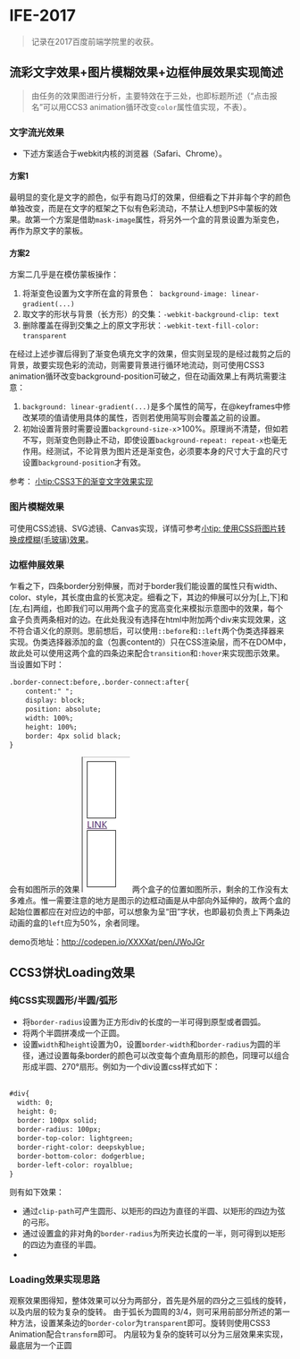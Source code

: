 # IFE-2017

> 记录在2017百度前端学院里的收获。



## 流彩文字效果+图片模糊效果+边框伸展效果实现简述
> 由任务的效果图进行分析，主要特效在于三处，也即标题所述（“点击报名”可以用CCS3 animation循环改变`color`属性值实现，不表）。

### 文字流光效果
* 下述方案适合于webkit内核的浏览器（Safari、Chrome）。

#### 方案1
最明显的变化是文字的颜色，似乎有跑马灯的效果，但细看之下并非每个字的颜色单独改变，而是在文字的框架之下似有色彩流动，不禁让人想到PS中蒙板的效果。故第一个方案是借助`mask-image`属性，将另外一个盒的背景设置为渐变色，再作为原文字的蒙板。

#### 方案2
 方案二几乎是在模仿蒙板操作：
 1. 将渐变色设置为文字所在盒的背景色：` background-image: linear-gradient(...)`
 2. 取文字的形状与背景（长方形）的交集：`-webkit-background-clip: text`
 3. 删除覆盖在得到交集之上的原文字形状：`-webkit-text-fill-color: transparent`

在经过上述步骤后得到了渐变色填充文字的效果，但实则呈现的是经过裁剪之后的背景，故要实现色彩的流动，则需要背景进行循环地流动，则可使用CSS3 animation循环改变background-position可破之，但在动画效果上有两坑需要注意：
1. `background: linear-gradient(...)`是多个属性的简写，在@keyframes中修改某项的值请使用具体的属性，否则若使用简写则会覆盖之前的设置。
2. 初始设置背景时需要设置`background-size-x`>100%。原理尚不清楚，但如若不写，则渐变色则静止不动，即使设置`background-repeat: repeat-x`也毫无作用。经测试，不论背景为图片还是渐变色，必须要本身的尺寸大于盒的尺寸设置`background-position`才有效。

参考： [小tip:CSS3下的渐变文字效果实现](http://www.zhangxinxu.com/wordpress/2011/04/%E5%B0%8Ftipcss3%E4%B8%8B%E7%9A%84%E6%B8%90%E5%8F%98%E6%96%87%E5%AD%97%E6%95%88%E6%9E%9C%E5%AE%9E%E7%8E%B0//)
### 图片模糊效果
可使用CSS滤镜、SVG滤镜、Canvas实现，详情可参考[小tip: 使用CSS将图片转换成模糊(毛玻璃)效果](http://www.zhangxinxu.com/wordpress/2013/11/css-svg-image-blur/)。

### 边框伸展效果
乍看之下，四条border分别伸展，而对于border我们能设置的属性只有width、color、style，其长度由盒的长宽决定。细看之下，其边的伸展可以分为[上,下]和[左,右]两组，也即我们可以用两个盒子的宽高变化来模拟示意图中的效果，每个盒子负责两条相对的边。在此处我没有选择在html中附加两个div来实现效果，这不符合语义化的原则。思前想后，可以使用`::before`和`::left`两个伪类选择器来实现。伪类选择器添加的盒（包裹content的）只在CSS渲染层，而不在DOM中，故此处可以使用这两个盒的四条边来配合`transition`和`:hover`来实现图示效果。
当设置如下时：
```
.border-connect:before,.border-connect:after{
    content:" ";
    display: block;
    position: absolute;
    width: 100%;
    height: 100%;
    border: 4px solid black;
}
```
会有如图所示的效果
![PIC](img/two_boxes.jpg)
两个盒子的位置如图所示，剩余的工作没有太多难点。惟一需要注意的地方是图示的边框动画是从中部向外延伸的，故两个盒的起始位置都应在对应边的中部，可以想象为呈“田”字状，也即最初负责上下两条边动画的盒的`left`应为50%，余者同理。

demo页地址：http://codepen.io/XXXXat/pen/JWoJGr

## CCS3饼状Loading效果
### 纯CSS实现圆形/半圆/弧形
* 将`border-radius`设置为正方形div的长度的一半可得到原型或者圆弧。
* 将两个半圆拼凑成一个正圆。
* 设置`width`和`height`设置为0，设置`border-width`和`border-radius`为圆的半径，通过设置每条border的颜色可以改变每个直角扇形的颜色，同理可以组合形成半圆、270°扇形。例如为一个div设置css样式如下：

```

#div{
  width: 0;
  height: 0;
  border: 100px solid;
  border-radius: 100px;
  border-top-color: lightgreen;
  border-right-color: deepskyblue;
  border-bottom-color: dodgerblue;
  border-left-color: royalblue;
}

```
则有如下效果：

* 通过`clip-path`可产生圆形、以矩形的四边为直径的半圆、以矩形的四边为弦的弓形。
* 通过设置盒的非对角的`border-radius`为所夹边长度的一半，则可得到以矩形的四边为直径的半圆。
* 
### Loading效果实现思路
观察效果图得知，整体效果可以分为两部分，首先是外层的四分之三弧线的旋转，以及内层的较为复杂的旋转。
由于弧长为圆周的3/4，则可采用前部分所述的第一种方法，设置某条边的`border-color`为`transparent`即可。旋转则使用CSS3 Animation配合`transform`即可。
内层较为复杂的旋转可以分为三层效果来实现，最底层为一个正圆
